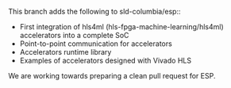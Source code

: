 
This branch adds the following to sld-columbia/esp::

 - First integration of hls4ml (hls-fpga-machine-learning/hls4ml) accelerators into a complete SoC
 - Point-to-point communication for accelerators
 - Accelerators runtime library
 - Examples of accelerators designed with Vivado HLS

We are working towards preparing a clean pull request for ESP.

